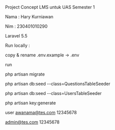 Project Concept LMS untuk UAS Semester 1 

Nama : Hary Kurniawan

Nim : 230401010290

Laravel 5.5

Run locally :

copy & rename .env.example -> .env

run

php artisan migrate

php artisan db:seed --class=QuestionsTableSeeder

php artisan db:seed --class=UsersTableSeeder

php artisan key:generate


user 
awanama@tes.com
12345678

admin@tes.com
12345678
